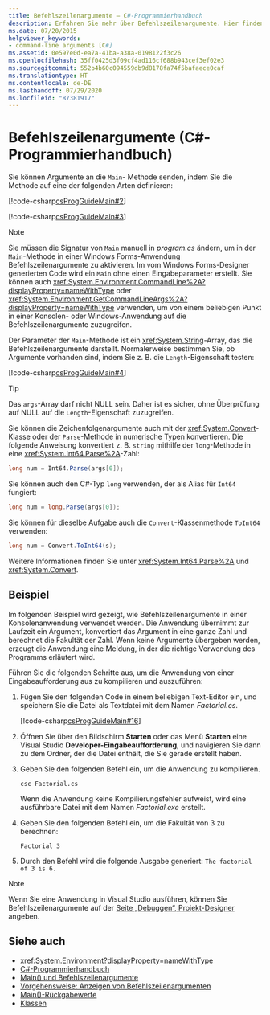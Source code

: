 ```yaml
---
title: Befehlszeilenargumente – C#-Programmierhandbuch
description: Erfahren Sie mehr über Befehlszeilenargumente. Hier finden Sie ein Beispiel, das Befehlszeilenargumente in einer Konsolenanwendung verwendet.
ms.date: 07/20/2015
helpviewer_keywords:
- command-line arguments [C#]
ms.assetid: 0e597e0d-ea7a-41ba-a38a-0198122f3c26
ms.openlocfilehash: 35ff0425d3f09cf4ad116cf688b943cef3ef02e3
ms.sourcegitcommit: 552b4b60c094559db9d8178fa74f5bafaece0caf
ms.translationtype: HT
ms.contentlocale: de-DE
ms.lasthandoff: 07/29/2020
ms.locfileid: "87381917"
---
```

# <a name="command-line-arguments-c-programming-guide"></a>Befehlszeilenargumente (C#-Programmierhandbuch)

Sie können Argumente an die `Main`- Methode senden, indem Sie die Methode auf eine der folgenden Arten definieren:

[!code-csharp[csProgGuideMain#2](~/samples/snippets/csharp/VS_Snippets_VBCSharp/csProgGuideMain/CS/Class3.cs#2)]  

[!code-csharp[csProgGuideMain#3](~/samples/snippets/csharp/VS_Snippets_VBCSharp/csProgGuideMain/CS/Class3.cs#3)]

> [!NOTE]
> Sie müssen die Signatur von `Main` manuell in *program.cs* ändern, um in der `Main`-Methode in einer Windows Forms-Anwendung Befehlszeilenargumente zu aktivieren. Im vom Windows Forms-Designer generierten Code wird ein `Main` ohne einen Eingabeparameter erstellt. Sie können auch <xref:System.Environment.CommandLine%2A?displayProperty=nameWithType> oder <xref:System.Environment.GetCommandLineArgs%2A?displayProperty=nameWithType> verwenden, um von einem beliebigen Punkt in einer Konsolen- oder Windows-Anwendung auf die Befehlszeilenargumente zuzugreifen.

Der Parameter der `Main`-Methode ist ein <xref:System.String>-Array, das die Befehlszeilenargumente darstellt. Normalerweise bestimmen Sie, ob Argumente vorhanden sind, indem Sie z. B. die `Length`-Eigenschaft testen:

[!code-csharp[csProgGuideMain#4](~/samples/snippets/csharp/VS_Snippets_VBCSharp/csProgGuideMain/CS/Class3.cs#4)]

> [!TIP]
> Das `args`-Array darf nicht NULL sein. Daher ist es sicher, ohne Überprüfung auf NULL auf die `Length`-Eigenschaft zuzugreifen.

Sie können die Zeichenfolgenargumente auch mit der <xref:System.Convert>-Klasse oder der `Parse`-Methode in numerische Typen konvertieren. Die folgende Anweisung konvertiert z. B. `string` mithilfe der `long`-Methode in eine <xref:System.Int64.Parse%2A>-Zahl:

```csharp
long num = Int64.Parse(args[0]);
```

Sie können auch den C#-Typ `long` verwenden, der als Alias für `Int64` fungiert:

```csharp
long num = long.Parse(args[0]);
```

Sie können für dieselbe Aufgabe auch die `Convert`-Klassenmethode `ToInt64` verwenden:

```csharp
long num = Convert.ToInt64(s);
```

Weitere Informationen finden Sie unter <xref:System.Int64.Parse%2A> und <xref:System.Convert>.

## <a name="example"></a>Beispiel

Im folgenden Beispiel wird gezeigt, wie Befehlszeilenargumente in einer Konsolenanwendung verwendet werden. Die Anwendung übernimmt zur Laufzeit ein Argument, konvertiert das Argument in eine ganze Zahl und berechnet die Fakultät der Zahl. Wenn keine Argumente übergeben werden, erzeugt die Anwendung eine Meldung, in der die richtige Verwendung des Programms erläutert wird.

Führen Sie die folgenden Schritte aus, um die Anwendung von einer Eingabeaufforderung aus zu kompilieren und auszuführen:

1. Fügen Sie den folgenden Code in einem beliebigen Text-Editor ein, und speichern Sie die Datei als Textdatei mit dem Namen *Factorial.cs*.

     [!code-csharp[csProgGuideMain#16](~/samples/snippets/csharp/VS_Snippets_VBCSharp/csProgGuideMain/CS/Class1.cs#16)]

2. Öffnen Sie über den Bildschirm **Starten** oder das Menü **Starten** eine Visual Studio **Developer-Eingabeaufforderung**, und navigieren Sie dann zu dem Ordner, der die Datei enthält, die Sie gerade erstellt haben.

3. Geben Sie den folgenden Befehl ein, um die Anwendung zu kompilieren.
  
     `csc Factorial.cs`  
  
     Wenn die Anwendung keine Kompilierungsfehler aufweist, wird eine ausführbare Datei mit dem Namen *Factorial.exe* erstellt.
  
4. Geben Sie den folgenden Befehl ein, um die Fakultät von 3 zu berechnen:
  
     `Factorial 3`  
  
5. Durch den Befehl wird die folgende Ausgabe generiert: `The factorial of 3 is 6.`

> [!NOTE]
> Wenn Sie eine Anwendung in Visual Studio ausführen, können Sie Befehlszeilenargumente auf der [Seite „Debuggen“, Projekt-Designer](/visualstudio/ide/reference/debug-page-project-designer) angeben.

## <a name="see-also"></a>Siehe auch

- <xref:System.Environment?displayProperty=nameWithType>
- [C#-Programmierhandbuch](../index.md)
- [Main() und Befehlszeilenargumente](index.md)
- [Vorgehensweise: Anzeigen von Befehlszeilenargumenten](how-to-display-command-line-arguments.md)
- [Main()-Rückgabewerte](main-return-values.md)
- [Klassen](../classes-and-structs/classes.md)
